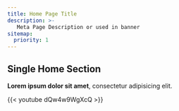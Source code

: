 ```yaml
---
title: Home Page Title
description: >-
   Meta Page Description or used in banner
sitemap:
  priority: 1
---
```


## Single Home Section

**Lorem ipsum dolor sit amet**, consectetur adipisicing elit.

{{< youtube dQw4w9WgXcQ >}}
